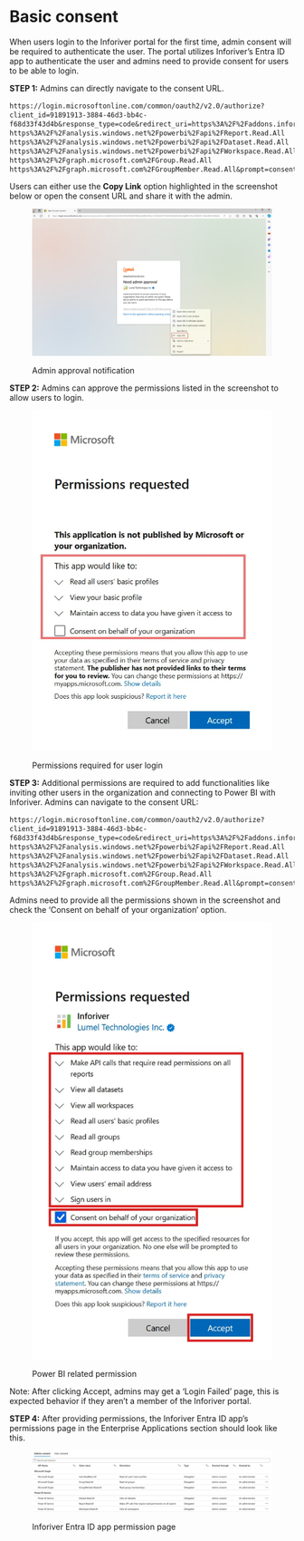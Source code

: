 # Basic consent

When users login to the Inforiver portal for the first time, admin consent will be required to authenticate the user. The portal utilizes Inforiver’s Entra ID app to authenticate the user and admins need to provide consent for users to be able to login.

**STEP 1:** Admins can directly navigate to the consent URL.&#x20;

```
https://login.microsoftonline.com/common/oauth2/v2.0/authorize?client_id=91891913-3884-46d3-bb4c-f68d33f43d4b&response_type=code&redirect_uri=https%3A%2F%2Faddons.inforiver.com%3A443%2FRedirect&response_mode=form_post&scope=https%3A%2F%2Fgraph.microsoft.com%2FUser.ReadBasic.All https%3A%2F%2Fanalysis.windows.net%2Fpowerbi%2Fapi%2FReport.Read.All https%3A%2F%2Fanalysis.windows.net%2Fpowerbi%2Fapi%2FDataset.Read.All https%3A%2F%2Fanalysis.windows.net%2Fpowerbi%2Fapi%2FWorkspace.Read.All https%3A%2F%2Fgraph.microsoft.com%2FGroup.Read.All https%3A%2F%2Fgraph.microsoft.com%2FGroupMember.Read.All&prompt=consent
```

Users can either use the **Copy Link** option highlighted in the screenshot below or open the consent URL and share it with the admin.

<figure><img src="../../../../.gitbook/assets/image (2) (1) (1) (1) (1) (1) (1) (1) (1) (1) (1) (1) (1) (1) (1) (1) (1) (1) (1).png" alt=""><figcaption><p>Admin approval notification</p></figcaption></figure>

**STEP 2:** Admins can approve the permissions listed in the screenshot to allow users to login.

<figure><img src="../../../../.gitbook/assets/image (3) (1) (1) (1) (1) (1) (1) (1) (1) (1) (1) (1) (1).png" alt=""><figcaption><p>Permissions required for user login</p></figcaption></figure>

**STEP 3:** Additional permissions are required to add functionalities like inviting other users in the organization and connecting to Power BI with Inforiver. Admins can navigate to the consent URL:

```
https://login.microsoftonline.com/common/oauth2/v2.0/authorize?client_id=91891913-3884-46d3-bb4c-f68d33f43d4b&response_type=code&redirect_uri=https%3A%2F%2Faddons.inforiver.com%3A443%2FRedirect&response_mode=form_post&scope=https%3A%2F%2Fgraph.microsoft.com%2FUser.ReadBasic.All https%3A%2F%2Fanalysis.windows.net%2Fpowerbi%2Fapi%2FReport.Read.All https%3A%2F%2Fanalysis.windows.net%2Fpowerbi%2Fapi%2FDataset.Read.All https%3A%2F%2Fanalysis.windows.net%2Fpowerbi%2Fapi%2FWorkspace.Read.All https%3A%2F%2Fgraph.microsoft.com%2FGroup.Read.All https%3A%2F%2Fgraph.microsoft.com%2FGroupMember.Read.All&prompt=consent
```

Admins need to provide all the permissions shown in the screenshot and check the ‘Consent on behalf of your organization’ option.

<figure><img src="../../../../.gitbook/assets/image (4) (1) (1) (1) (1) (1) (1) (1) (1) (1).png" alt=""><figcaption><p>Power BI related permission</p></figcaption></figure>

Note: After clicking  Accept, admins may get a ‘Login Failed’ page, this is expected behavior if they aren’t a member of the Inforiver portal.

**STEP 4:** After providing permissions, the Inforiver Entra ID app’s permissions page in the Enterprise Applications section should look like this.

<figure><img src="../../../../.gitbook/assets/image (1268).png" alt=""><figcaption><p>Inforiver Entra ID app permission page</p></figcaption></figure>
